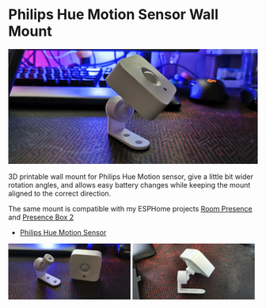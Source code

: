 # Philips Hue Motion Sensor Wall Mount
![](small-mount.jpg)

3D printable wall mount for Philips Hue Motion sensor, give a little bit wider rotation angles, and allows easy battery changes while keeping the mount aligned to the correct direction.

The same mount is compatible with my ESPHome projects [Room Presence](https://github.com/EvisHome/Home-Assistant/tree/main/esphome/presence) and [Presence Box 2](https://github.com/EvisHome/Home-Assistant/tree/main/esphome/presence-box-2)

* [Philips Hue Motion Sensor](https://amzn.to/3eFKGZe)


<p float="left"> <img src="small-mount-01.jpg" width="49%" /> <img src="small-mount-02.jpg" width="49%" /></p> 
